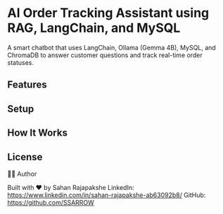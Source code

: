 # AI Order Tracking Assistant using RAG, LangChain, and MySQL


A smart chatbot that uses LangChain, Ollama (Gemma 4B), MySQL, and ChromaDB to answer customer questions and track real-time order statuses.

## Features
## Setup
## How It Works
## License

👨‍💻 Author

Built with ❤️ by Sahan  Rajapakshe 
LinkedIn: https://www.linkedin.com/in/sahan-rajapakshe-ab63092b8/ 
GitHub: https://github.com/SSARROW
